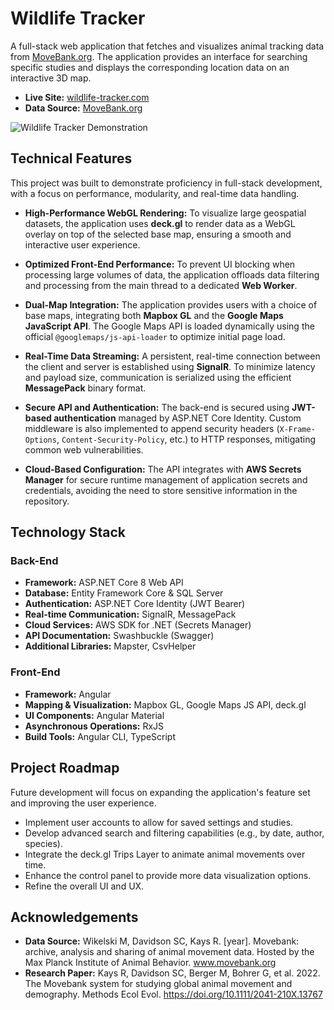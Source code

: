 # Wildlife Tracker

A full-stack web application that fetches and visualizes animal tracking data from [MoveBank.org](https://www.movebank.org). The application provides an interface for searching specific studies and displays the corresponding location data on an interactive 3D map.

* **Live Site:** [wildlife-tracker.com](https://wildlife-tracker.com)
* **Data Source:** [MoveBank.org](https://www.movebank.org)

![Wildlife Tracker Demonstration](https://wildlife-tracker.com/demo.gif)

## Technical Features

This project was built to demonstrate proficiency in full-stack development, with a focus on performance, modularity, and real-time data handling.

* **High-Performance WebGL Rendering:** To visualize large geospatial datasets, the application uses **deck.gl** to render data as a WebGL overlay on top of the selected base map, ensuring a smooth and interactive user experience.

* **Optimized Front-End Performance:** To prevent UI blocking when processing large volumes of data, the application offloads data filtering and processing from the main thread to a dedicated **Web Worker**.

* **Dual-Map Integration:** The application provides users with a choice of base maps, integrating both **Mapbox GL** and the **Google Maps JavaScript API**. The Google Maps API is loaded dynamically using the official `@googlemaps/js-api-loader` to optimize initial page load.

* **Real-Time Data Streaming:** A persistent, real-time connection between the client and server is established using **SignalR**. To minimize latency and payload size, communication is serialized using the efficient **MessagePack** binary format.

* **Secure API and Authentication:** The back-end is secured using **JWT-based authentication** managed by ASP.NET Core Identity. Custom middleware is also implemented to append security headers (`X-Frame-Options`, `Content-Security-Policy`, etc.) to HTTP responses, mitigating common web vulnerabilities.

* **Cloud-Based Configuration:** The API integrates with **AWS Secrets Manager** for secure runtime management of application secrets and credentials, avoiding the need to store sensitive information in the repository.

## Technology Stack

### Back-End

* **Framework:** ASP.NET Core 8 Web API
* **Database:** Entity Framework Core & SQL Server
* **Authentication:** ASP.NET Core Identity (JWT Bearer)
* **Real-time Communication:** SignalR, MessagePack
* **Cloud Services:** AWS SDK for .NET (Secrets Manager)
* **API Documentation:** Swashbuckle (Swagger)
* **Additional Libraries:** Mapster, CsvHelper

### Front-End

* **Framework:** Angular
* **Mapping & Visualization:** Mapbox GL, Google Maps JS API, deck.gl
* **UI Components:** Angular Material
* **Asynchronous Operations:** RxJS
* **Build Tools:** Angular CLI, TypeScript

## Project Roadmap

Future development will focus on expanding the application's feature set and improving the user experience.

* Implement user accounts to allow for saved settings and studies.
* Develop advanced search and filtering capabilities (e.g., by date, author, species).
* Integrate the deck.gl Trips Layer to animate animal movements over time.
* Enhance the control panel to provide more data visualization options.
* Refine the overall UI and UX.

## Acknowledgements

* **Data Source:** Wikelski M, Davidson SC, Kays R. [year]. Movebank: archive, analysis and sharing of animal movement data. Hosted by the Max Planck Institute of Animal Behavior. www.movebank.org
* **Research Paper:** Kays R, Davidson SC, Berger M, Bohrer G, et al. 2022. The Movebank system for studying global animal movement and demography. Methods Ecol Evol. https://doi.org/10.1111/2041-210X.13767
